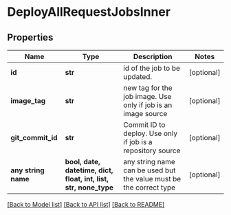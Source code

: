 # DeployAllRequestJobsInner


## Properties
Name | Type | Description | Notes
------------ | ------------- | ------------- | -------------
**id** | **str** | id of the job to be updated. | [optional] 
**image_tag** | **str** | new tag for the job image. Use only if job is an image source | [optional] 
**git_commit_id** | **str** | Commit ID to deploy. Use only if job is a repository source | [optional] 
**any string name** | **bool, date, datetime, dict, float, int, list, str, none_type** | any string name can be used but the value must be the correct type | [optional]

[[Back to Model list]](../README.md#documentation-for-models) [[Back to API list]](../README.md#documentation-for-api-endpoints) [[Back to README]](../README.md)


